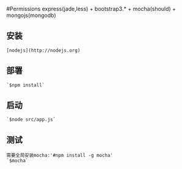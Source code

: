 #Permissions
    express(jade,less) + bootstrap3.* + mocha(should) + mongojs(mongodb)
## 安装
    [nodejs](http://nodejs.org)
## 部署
    `$npm install`
## 启动
    `$node src/app.js`
## 测试
    需要全局安装mocha:'#npm install -g mocha'
    `$mocha`
